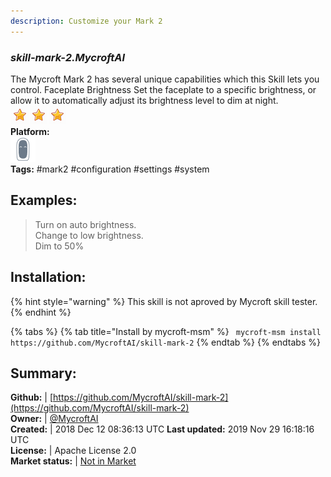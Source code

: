 ```yaml
---
description: Customize your Mark 2
---
```


### _skill-mark-2.MycroftAI_  
The Mycroft Mark 2 has several unique capabilities which this Skill lets you
control.
Faceplate Brightness
Set the faceplate to a specific brightness, or allow it to automatically adjust
its brightness level to dim at night.  
![](../.gitbook/assets/star.png)![](../.gitbook/assets/star.png)![](../.gitbook/assets/star.png)  
**Platform:**  
 ![Mark II](../.gitbook/assets/mark-2-icon.png)   
**Tags:** \#mark2 \#configuration \#settings \#system   
## Examples:  
> Turn on auto brightness.  
> Change to low brightness.  
> Dim to 50%  
  
## Installation:  
{% hint style="warning" %}
This skill is not aproved by Mycroft skill tester.
{% endhint %}
    
{% tabs %}
{% tab title="Install by mycroft-msm" %}
``` mycroft-msm install https://github.com/MycroftAI/skill-mark-2```
{% endtab %}
  {% endtabs %}
    
## Summary:  
**Github:** | [https://github.com/MycroftAI/skill-mark-2](https://github.com/MycroftAI/skill-mark-2)  
**Owner:** | [@MycroftAI](https://github.com/MycroftAI)  
**Created:** | 2018 Dec 12 08:36:13 UTC  **Last updated:** 2019 Nov 29 16:18:16 UTC  
**License:** | Apache License 2.0  
**Market status:** | [Not in Market](https://market.mycroft.ai/skill/)  
